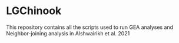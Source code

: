 # LGChinook
This repository contains all the scripts used to run GEA analyses and Neighbor-joining analysis in Alshwairikh et al. 2021
